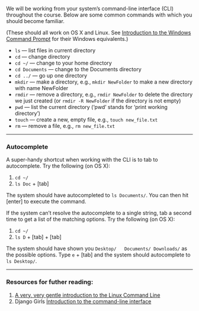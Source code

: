 We will be working from your system’s command-line interface (CLI) throughout the course. Below are some common commands with which you should become familiar.

(These should all work on OS X and Linux. See [Introduction to the Windows Command Prompt](http://www.bleepingcomputer.com/tutorials/windows-command-prompt-introduction/) for their Windows equivalents.)

- `ls` — list files in current directory
- `cd` — change directory
- `cd ~/` — change to your home directory
- `cd Documents` — change to the Documents directory
- `cd ../` — go up one directory
- `mkdir` — make a directory, e.g., `mkdir NewFolder` to make a new directory with name NewFolder
- `rmdir` — remove a directory, e.g., `rmdir NewFolder` to delete the directory we just created (or `rmdir -R NewFolder` if the directory is not empty)
- `pwd` — list the current directory (‘pwd’ stands for ‘print working directory’)
- `touch` — create a new, empty file, e.g., `touch new_file.txt`
- `rm` — remove a file, e.g., `rm new_file.txt`

------

### Autocomplete

A super-handy shortcut when working with the CLI is to tab to autocomplete. Try the following (on OS X):

1. `cd ~/`
1. `ls Doc` + [tab]

The system should have autocompleted to `ls Documents/`. You can then hit [enter] to execute the command.

If the system can’t resolve the autocomplete to a single string, tab a second time to get a list of the matching options. Try the following (on OS X):

1. `cd ~/`
1. `ls D` + [tab] + [tab]

The system should have shown you `Desktop/   Documents/ Downloads/` as the possible options. Type `e` + [tab] and the system should autocomplete to `ls Desktop/`.

------

### Resources for futher reading:

1. [A very, very gentle introduction to the Linux Command Line](http://chrisyoung.net/prose/blog/posts/2009-11-28-very-very-gentle-introduction-linux-command-line/)
1. Django Girls [Introduction to the command-line interface](http://tutorial.djangogirls.org/en/intro_to_command_line/)